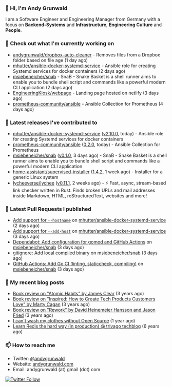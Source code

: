 ### 👋 Hi, I'm Andy Grunwald

I am a Software Engineer and Engineering Manager from Germany with a focus on **Backend-Systems** and **Infrastructure**, **Engineering Culture** and **People**.

### 👷 Check out what I'm currently working on


- [andygrunwald/dropbox-auto-cleaner](https://github.com/andygrunwald/dropbox-auto-cleaner) - Removes files from a Dropbox folder based on file age (1 day ago)
- [mhutter/ansible-docker-systemd-service](https://github.com/mhutter/ansible-docker-systemd-service) - Ansible role for creating Systemd services for docker containers (2 days ago)
- [msiebeneicher/snab](https://github.com/msiebeneicher/snab) - SnaB - Snake Basket is a shell runner aims to enable you to bundle shell script and commands like a powerful modern CLI application (2 days ago)
- [EngineeringKiosk/webpage](https://github.com/EngineeringKiosk/webpage) - Landing page hosted on netlify (3 days ago)
- [prometheus-community/ansible](https://github.com/prometheus-community/ansible) - Ansible Collection for Prometheus (4 days ago)

### 🔭 Latest releases I've contributed to


- [mhutter/ansible-docker-systemd-service](https://github.com/mhutter/ansible-docker-systemd-service) ([v2.10.0](https://github.com/mhutter/ansible-docker-systemd-service/releases/tag/v2.10.0), today) - Ansible role for creating Systemd services for docker containers
- [prometheus-community/ansible](https://github.com/prometheus-community/ansible) ([0.2.0](https://github.com/prometheus-community/ansible/releases/tag/0.2.0), today) - Ansible Collection for Prometheus
- [msiebeneicher/snab](https://github.com/msiebeneicher/snab) ([v0.1.0](https://github.com/msiebeneicher/snab/releases/tag/v0.1.0), 3 days ago) - SnaB - Snake Basket is a shell runner aims to enable you to bundle shell script and commands like a powerful modern CLI application
- [home-assistant/supervised-installer](https://github.com/home-assistant/supervised-installer) ([1.4.2](https://github.com/home-assistant/supervised-installer/releases/tag/1.4.2), 1 week ago) - Installer for a generic Linux system
- [lycheeverse/lychee](https://github.com/lycheeverse/lychee) ([v0.11.1](https://github.com/lycheeverse/lychee/releases/tag/v0.11.1), 2 weeks ago) - ⚡ Fast, async, stream-based link checker written in Rust. Finds broken URLs and mail addresses inside Markdown, HTML, reStructuredText, websites and more!

### 🔨 Latest Pull Requests I published


- [Add support for `--hostname`](https://github.com/mhutter/ansible-docker-systemd-service/pull/59) on [mhutter/ansible-docker-systemd-service](https://github.com/mhutter/ansible-docker-systemd-service) (2 days ago)
- [Add support for `--add-host`](https://github.com/mhutter/ansible-docker-systemd-service/pull/58) on [mhutter/ansible-docker-systemd-service](https://github.com/mhutter/ansible-docker-systemd-service) (3 days ago)
- [Dependabot: Add configuration for gomod and GitHub Actions](https://github.com/msiebeneicher/snab/pull/5) on [msiebeneicher/snab](https://github.com/msiebeneicher/snab) (3 days ago)
- [gitignore: Add local compiled binary](https://github.com/msiebeneicher/snab/pull/4) on [msiebeneicher/snab](https://github.com/msiebeneicher/snab) (3 days ago)
- [GitHub Actions: Add Go CI (linting, staticcheck, compiling)](https://github.com/msiebeneicher/snab/pull/3) on [msiebeneicher/snab](https://github.com/msiebeneicher/snab) (3 days ago)

### 📝 My recent blog posts


- [Book review on &#34;Atomic Habits&#34; by James Clear](https://andygrunwald.com/blog/book-review-on-atomic-habits-by-james-clear/) (3 years ago)
- [Book review on &#34;Inspired: How to Create Tech Products Customers Love&#34; by Marty Cagan](https://andygrunwald.com/blog/book-review-on-inspired-how-to-create-tech-products-customers-love-by-marty-cagan/) (3 years ago)
- [Book review on &#34;Rework&#34; by David Heinemeier Hansson and Jason Fried](https://andygrunwald.com/blog/book-review-on-rework-by-david-heinemeier-hansson-and-jason-fried/) (3 years ago)
- [I can&#39;t wash my clothes without Open Source](https://andygrunwald.com/blog/i-cant-wash-my-clothes-without-open-source/) (1 year ago)
- [Learn Redis the hard way (in production) @ trivago techblog](https://andygrunwald.com/blog/learn-redis-the-hard-way-in-production-trivago-techblog/) (6 years ago)

### 📫 How to reach me

- Twitter: [@andygrunwald](https://twitter.com/andygrunwald)
- Website: [andygrunwald.com](https://andygrunwald.com)
- Email: andygrunwald (at) gmail (dot) com

[![Twitter Follow](https://img.shields.io/twitter/follow/andygrunwald?label=Follow&style=social)](https://twitter.com/andygrunwald)
